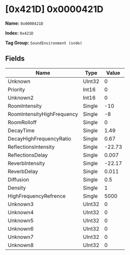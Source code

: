 # [0x421D] 0x0000421D

**Name:** ```0x0000421D```

**Index:** ```0x421D```

**Tag Group:** ```SoundEnvironment (snde)```

## Fields

Name	| Type	| Value
---	|---	|---	|
Unknown	|UInt32	|0
Priority	|Int16	|0
Unknown2	|Int16	|0
RoomIntensity	|Single	|-10
RoomIntensityHighFrequency	|Single	|-8
RoomRolloff	|Single	|0
DecayTime	|Single	|1.49
DecayHighFrequencyRatio	|Single	|0.67
ReflectionsIntensity	|Single	|-22.73
ReflectionsDelay	|Single	|0.007
ReverbIntensity	|Single	|-22.17
ReverbDelay	|Single	|0.011
Diffusion	|Single	|0.5
Density	|Single	|1
HighFrequencyRefrence	|Single	|5000
Unknown3	|UInt32	|0
Unknown4	|UInt32	|0
Unknown5	|UInt32	|0
Unknown6	|UInt32	|0
Unknown7	|UInt32	|0
Unknown8	|UInt32	|0


